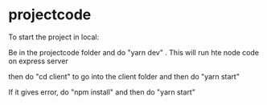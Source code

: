 # projectcode

To start the project in local:

Be in the projectcode folder and do "yarn dev" . This will run hte node code on express server

then do "cd client" to go into the client folder and then do "yarn start"

If it gives error, do "npm install" and then do "yarn start"